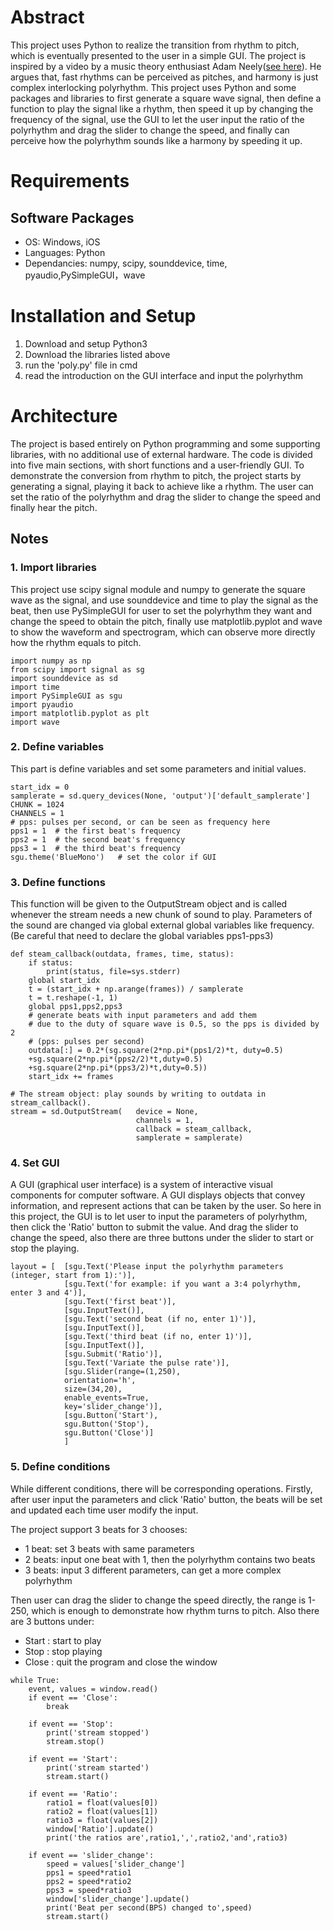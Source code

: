 # Abstract
This project uses Python to realize the transition from rhythm to pitch, which is eventually presented to the user in a simple GUI. The project is inspired
by a video by a music theory enthusiast Adam Neely([see here](https://www.youtube.com/watch?v=_gCJHNBEdoc&t=213s)). He argues that, fast rhythms can be perceived as pitches, and harmony is just complex interlocking polyrhythm. This project uses Python and some packages and libraries to first generate a square wave signal, then define a function to play the signal like a rhythm, then speed it up by changing the frequency of the signal, use the GUI to let the user input the ratio of the polyrhythm and drag the slider to change the speed, and finally can perceive how the polyrhythm sounds like a harmony by speeding it up.

# Requirements
## Software Packages
* OS: Windows, iOS
* Languages: Python
* Dependancies: numpy, scipy, sounddevice, time, pyaudio,PySimpleGUI，wave

# Installation and Setup
1. Download and setup Python3
2. Download the libraries listed above
3. run the 'poly.py' file in cmd
4. read the introduction on the GUI interface and input the polyrhythm

# Architecture
The project is based entirely on Python programming and some supporting libraries, with no additional use of external hardware. The code is divided into five main sections, with short functions and a user-friendly GUI. To demonstrate the conversion from rhythm to pitch, the project starts by generating a signal, playing it back to achieve like a rhythm. The user can set the ratio of the polyrhythm and drag the slider to change the speed and finally hear the pitch.
## Notes
### 1. Import libraries
This project use scipy signal module and numpy to generate the square wave as the signal, and use sounddevice and time to play the signal as the beat, then use PySimpleGUI for user to set the polyrhythm they want and change the speed to obtain the pitch, finally use matplotlib.pyplot and wave to show the waveform and spectrogram, which can observe more directly how the rhythm equals to pitch.
```
import numpy as np
from scipy import signal as sg
import sounddevice as sd
import time
import PySimpleGUI as sgu
import pyaudio
import matplotlib.pyplot as plt
import wave
```
### 2. Define variables
This part is define variables and set some parameters and initial values.
```
start_idx = 0
samplerate = sd.query_devices(None, 'output')['default_samplerate']
CHUNK = 1024
CHANNELS = 1
# pps: pulses per second, or can be seen as frequency here
pps1 = 1  # the first beat's frequency
pps2 = 1  # the second beat's frequency
pps3 = 1  # the third beat's frequency
sgu.theme('BlueMono')   # set the color if GUI
```
### 3. Define functions
This function will be given to the OutputStream object and is called whenever the stream needs a new chunk of sound to play. Parameters of the sound are changed via global external global variables like frequency.(Be careful that need to declare the global variables pps1-pps3)
```
def steam_callback(outdata, frames, time, status):
    if status:
        print(status, file=sys.stderr)
    global start_idx
    t = (start_idx + np.arange(frames)) / samplerate
    t = t.reshape(-1, 1)
    global pps1,pps2,pps3
    # generate beats with input parameters and add them
    # due to the duty of square wave is 0.5, so the pps is divided by 2
    # (pps: pulses per second)
    outdata[:] = 0.2*(sg.square(2*np.pi*(pps1/2)*t, duty=0.5)
    +sg.square(2*np.pi*(pps2/2)*t,duty=0.5)
    +sg.square(2*np.pi*(pps3/2)*t,duty=0.5))
    start_idx += frames

# The stream object: play sounds by writing to outdata in stream_callback().
stream = sd.OutputStream(   device = None,
                            channels = 1,
                            callback = steam_callback,
                            samplerate = samplerate)
```
### 4. Set GUI
A GUI (graphical user interface) is a system of interactive visual components for computer software. A GUI displays objects that convey information, and represent actions that can be taken by the user. So here in this project, the GUI is to let user to input the parameters of polyrhythm, then click the 'Ratio' button to submit the value. And drag the slider to change the speed, also there are three buttons under the slider to start or stop the playing.
```
layout = [  [sgu.Text('Please input the polyrhythm parameters (integer, start from 1):')],
            [sgu.Text('for example: if you want a 3:4 polyrhythm, enter 3 and 4')],
            [sgu.Text('first beat')],
            [sgu.InputText()],
            [sgu.Text('second beat (if no, enter 1)')],
            [sgu.InputText()],
            [sgu.Text('third beat (if no, enter 1)')],
            [sgu.InputText()],
            [sgu.Submit('Ratio')],
            [sgu.Text('Variate the pulse rate')],
            [sgu.Slider(range=(1,250),
            orientation='h',
            size=(34,20),
            enable_events=True,
            key='slider_change')],
            [sgu.Button('Start'),
            sgu.Button('Stop'),
            sgu.Button('Close')]
            ]
```
### 5. Define conditions
While different conditions, there will be corresponding operations.
Firstly, after user input the parameters and click 'Ratio' button, the beats will be set and updated each time user modify the input.

The project support 3 beats for 3 chooses:
* 1 beat: set 3 beats with same parameters
* 2 beats: input one beat with 1, then the polyrhythm contains two beats
* 3 beats: input 3 different parameters, can get a more complex polyrhythm

Then user can drag the slider to change the speed directly, the range is 1-250, which is enough to demonstrate how rhythm turns to pitch.
Also there are 3 buttons under:
*  Start : start to play
*  Stop : stop playing
*  Close : quit the program and close the window

```
while True:
    event, values = window.read()
    if event == 'Close':
        break

    if event == 'Stop':
        print('stream stopped')
        stream.stop()

    if event == 'Start':
        print('stream started')
        stream.start()

    if event == 'Ratio':
        ratio1 = float(values[0])
        ratio2 = float(values[1])
        ratio3 = float(values[2])
        window['Ratio'].update()
        print('the ratios are',ratio1,',',ratio2,'and',ratio3)

    if event == 'slider_change':
        speed = values['slider_change']
        pps1 = speed*ratio1
        pps2 = speed*ratio2
        pps3 = speed*ratio3
        window['slider_change'].update()
        print('Beat per second(BPS) changed to',speed)
        stream.start()
```
